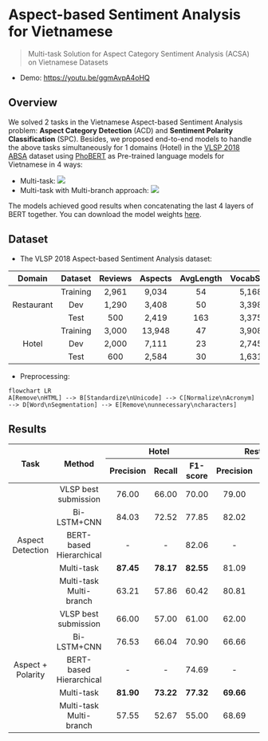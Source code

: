 # Aspect-based Sentiment Analysis for Vietnamese
> Multi-task Solution for Aspect Category Sentiment Analysis (ACSA) on Vietnamese Datasets
- Demo: https://youtu.be/ggmAvpA4oHQ

## Overview

We solved 2 tasks in the Vietnamese Aspect-based Sentiment Analysis problem: **Aspect Category Detection** (ACD) and **Sentiment Polarity Classification** (SPC). Besides, we proposed end-to-end models to handle the above tasks simultaneously for 1 domains (Hotel) in the [VLSP 2018 ABSA](https://vlsp.org.vn/vlsp2018/eval/sa) dataset using [PhoBERT](https://github.com/VinAIResearch/PhoBERT) as Pre-trained language models for Vietnamese in 4 ways: 
- Multi-task:
![](ACSA-v1/ACSA-v1.png)
- Multi-task with Multi-branch approach:
![](ACSA-v2/ACSA-v2.png)

The models achieved good results when concatenating the last 4 layers of BERT together. You can download the model weights [here](https://drive.google.com/file/d/1YKnZnoehv31n3vFhs8ZDZ00ClwU0gUPI/view?usp=sharing).


## Dataset
- The VLSP 2018 Aspect-based Sentiment Analysis dataset:

|   Domain   |  Dataset | Reviews | Aspects | AvgLength | VocabSize | DiffVocab |
|:----------:|:--------:|:-------:|:-------:|:---------:|:---------:|:---------:|
|            | Training |  2,961  |  9,034  |     54    |   5,168   |     -     |
| Restaurant |    Dev   |  1,290  |  3,408  |     50    |   3,398   |   1,702   |
|            |   Test   |   500   |  2,419  |    163    |   3,375   |   1,729   |
|            | Training |  3,000  |  13,948 |     47    |   3,908   |     -     |
|    Hotel   |    Dev   |  2,000  |  7,111  |     23    |   2,745   |   1,059   |
|            |   Test   |   600   |  2,584  |     30    |   1,631   |    346    |

- Preprocessing: 
```mermaid 
flowchart LR
A[Remove\nHTML] --> B[Standardize\nUnicode] --> C[Normalize\nAcronym] --> D[Word\nSegmentation] --> E[Remove\nunnecessary\ncharacters]
```

## Results
<table>
<thead>
  <tr>
    <th rowspan="2">Task</th>
    <th rowspan="2">Method</th>
    <th colspan="3">Hotel</th>
    <th colspan="3">Restaurant</th>
  </tr>
  <tr>
    <th>Precision</th>
    <th>Recall</th>
    <th>F1-score</th>
    <th>Precision</th>
    <th>Recall</th>
    <th>F1-score</th>
  </tr>
</thead>
<tbody>
  <tr>
    <td align="center" rowspan="5">Aspect<br>Detection</td>
    <td align="center">VLSP best submission</td>
    <td align="center">76.00</td>
    <td align="center">66.00</td>
    <td align="center">70.00</td>
    <td align="center">79.00</td>
    <td align="center">76.00</td>
    <td align="center">77.00</td>
  </tr>
  <tr>
    <td align="center">Bi-LSTM+CNN</td>
    <td align="center">84.03</td>
    <td align="center">72.52</td>
    <td align="center">77.85</td>
    <td align="center">82.02</td>
    <td align="center">77.51</td>
    <td align="center">79.70</td>
  </tr>
  <tr>
    <td align="center">BERT-based Hierarchical</td>
    <td align="center">-</td>
    <td align="center">-</td>
    <td align="center">82.06</td>
    <td align="center">-</td>
    <td align="center">-</td>
    <td align="center"><b>84.23</b></td>
  </tr>
  <tr>
    <td align="center">Multi-task</td>
    <td align="center"><b>87.45</b></td>
    <td align="center"><b>78.17</b></td>
    <td align="center"><b>82.55</b></td>
    <td align="center">81.09</td>
    <td align="center">85.61</td>
    <td align="center">83.29</td>
  </tr>
  <tr>
    <td align="center">Multi-task Multi-branch</td>
    <td align="center">63.21</td>
    <td align="center">57.86</td>
    <td align="center">60.42</td>
    <td align="center">80.81</td>
    <td align="center">87.39</td>
    <td align="center">83.97</td>
  </tr>
  <tr>
    <td align="center" rowspan="5">Aspect +<br>Polarity</td>
    <td align="center">VLSP best submission</td>
    <td align="center">66.00</td>
    <td align="center">57.00</td>
    <td align="center">61.00</td>
    <td align="center">62.00</td>
    <td align="center">60.00</td>
    <td align="center">61.00</td>
  </tr>
  <tr>
    <td align="center">Bi-LSTM+CNN</td>
    <td align="center">76.53</td>
    <td align="center">66.04</td>
    <td align="center">70.90</td>
    <td align="center">66.66</td>
    <td align="center">63.00</td>
    <td align="center">64.78</td>
  </tr>
  <tr>
    <td align="center">BERT-based Hierarchical</td>
    <td align="center">-</td>
    <td align="center">-</td>
    <td align="center">74.69</td>
    <td align="center">-</td>
    <td align="center">-</td>
    <td align="center">71.30</td>
  </tr>
  <tr>
    <td align="center">Multi-task</td>
    <td align="center"><b>81.90</b></td>
    <td align="center"><b>73.22</b></td>
    <td align="center"><b>77.32</b></td>
    <td align="center"><b>69.66</b></td>
    <td align="center"><b>73.54</b></td>
    <td align="center"><b>71.55</b></td>
  </tr>
  <tr>
    <td align="center">Multi-task Multi-branch</td>
    <td align="center">57.55</td>
    <td align="center">52.67</td>
    <td align="center">55.00</td>
    <td align="center">68.69</td>
    <td align="center">74.29</td>
    <td align="center">71.38</td>
  </tr>
</tbody>
</table>
